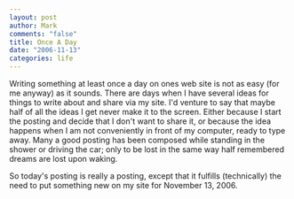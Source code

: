 ```yaml
--- 
layout: post
author: Mark
comments: "false"
title: Once A Day
date: "2006-11-13"
categories: life
---
```

Writing something at least once a day on ones web site is not as easy (for me anyway) as it sounds. There are days when I have several ideas for things to write about and share via my site. I'd venture to say that maybe half of all the ideas I get never make it to the screen. Either because I start the posting and decide that I don't want to share it, or because the idea happens when I am not conveniently in front of my computer, ready to type away. Many a good posting has been composed while standing in the shower or driving the car; only to be lost in the same way half remembered dreams are lost upon waking.

So today's posting is really a posting, except that it fulfills (technically) the need to put something new on my site for November 13, 2006.
